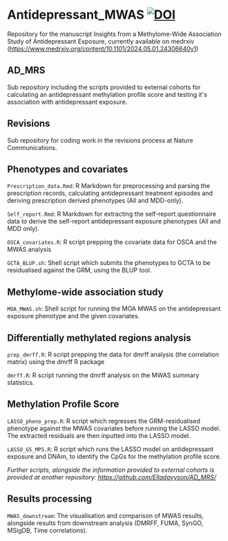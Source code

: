 # Antidepressant_MWAS [![DOI](https://zenodo.org/badge/800071321.svg)](https://doi.org/10.5281/zenodo.14185885)
Repository for the manuscript Insights from a Methylome-Wide Association Study of Antidepressant Exposure, currently available on medrxiv (https://www.medrxiv.org/content/10.1101/2024.05.01.24306640v1)


## AD_MRS
Sub repository including the scripts provided to external cohorts for calculating an antidepressant methylation profile score and testing it's association with antidepressant exposure. 

## Revisions 
Sub repository for coding work in the revisions process at Nature Communications. 

## Phenotypes and covariates 

`Prescription_data.Rmd`: R Markdown for preprocessing and parsing the prescription records, calculating antidepressant treatment episodes and deriving prescription derived phenotypes (All and MDD-only). 

`Self_report.Rmd`: R Markdown for extracting the self-report questionnaire data to derive the self-report antidepressant exposure phenotypes (All and MDD only). 

`OSCA_covariates.R`: R script prepping the covariate data for OSCA and the MWAS analysis

`GCTA_BLUP.sh`: Shell script which submits the phenotypes to GCTA to be residualised against the GRM, using the BLUP tool. 

## Methylome-wide association study

`MOA_MWAS.sh`: Shell script for running the MOA MWAS on the antidepressant exposure phenotype and the given covariates.

## Differentially methylated regions analysis 

`prep_dmrff.R`: R script prepping the data for dmrff analysis (the correlation matrix) using the dmrff R package

`dmrff.R`: R script running the dmrff analysis on the MWAS summary statistics.

## Methylation Profile Score 

`LASSO_pheno_prep.R`: R script which regresses the GRM-residualised phenotype against the MWAS covariates before running the LASSO model. The extracted residuals are then inputted into the LASSO model. 

`LASSO_GS_MPS.R`: R script which runs the LASSO model on antidepressant exposure and DNAm, to identify the CpGs for the methylation profile score. 

*Further scripts, alongside the information provided to external cohorts is provided at another repository: https://github.com/Elladavyson/AD_MRS/*

## Results processing 

`MWAS_downstream`: The visualisation and comparison of MWAS results, alongside results from downstream analysis (DMRFF, FUMA, SynGO, MSigDB, Time correlations). 
